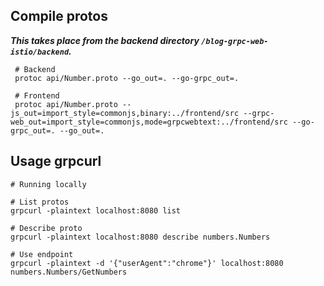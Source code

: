 ## Compile protos
_**This takes place from the backend directory `/blog-grpc-web-istio/backend`.**_
```
 # Backend
 protoc api/Number.proto --go_out=. --go-grpc_out=.

 # Frontend 
 protoc api/Number.proto --js_out=import_style=commonjs,binary:../frontend/src --grpc-web_out=import_style=commonjs,mode=grpcwebtext:../frontend/src --go-grpc_out=. --go_out=.

```

## Usage grpcurl
```
# Running locally

# List protos
grpcurl -plaintext localhost:8080 list

# Describe proto
grpcurl -plaintext localhost:8080 describe numbers.Numbers

# Use endpoint
grpcurl -plaintext -d '{"userAgent":"chrome"}' localhost:8080 numbers.Numbers/GetNumbers

```